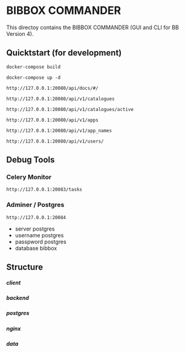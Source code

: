 # BIBBOX COMMANDER

This directoy contains the BIBBOX COMMANDER (GUI and CLI for BB Version 4). 

## Quicktstart (for development)

`docker-compose build`

`docker-compose up -d`

`http://127.0.0.1:20080/api/docs/#/`

`http://127.0.0.1:20080/api/v1/catalogues`

`http://127.0.0.1:20080/api/v1/catalogues/active`

`http://127.0.0.1:20080/api/v1/apps`

`http://127.0.0.1:20080/api/v1/app_names`

`http://127.0.0.1:20080/api/v1/users/`

## Debug Tools

### Celery Monitor 
`http://127.0.0.1:20083/tasks`

### Adminer / Postgres  
`http://127.0.0.1:20084`
* server postgres
* username postgres
* passpword postgres
* database bibbox


## Structure

##### client

##### backend

##### postgres

##### nginx

##### data

